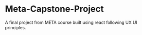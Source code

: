 # Meta-Capstone-Project
A final project from META course built using react following UX UI principles.
